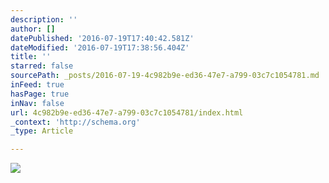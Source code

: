 ```yaml
---
description: ''
author: []
datePublished: '2016-07-19T17:40:42.581Z'
dateModified: '2016-07-19T17:38:56.404Z'
title: ''
starred: false
sourcePath: _posts/2016-07-19-4c982b9e-ed36-47e7-a799-03c7c1054781.md
inFeed: true
hasPage: true
inNav: false
url: 4c982b9e-ed36-47e7-a799-03c7c1054781/index.html
_context: 'http://schema.org'
_type: Article

---
```

![](https://the-grid-user-content.s3-us-west-2.amazonaws.com/e475305e-06ba-46ef-a98c-e5f5fe1fce49.jpg)